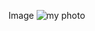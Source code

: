 Image
![my photo](https://photos.google.com/photo/AF1QipMopAKLMV1ZZfP0B56ypES8n1RIcsozfWm9usgC "I look Ugly")

